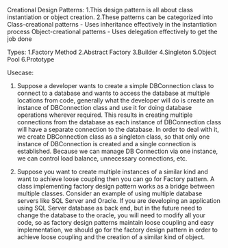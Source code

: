 Creational Design Patterns:
1.This design pattern is all about class instantiation or object creation.
2.These patterns can be categorized into 
	Class-creational patterns - Uses inheritance effectively in the instantiation process
	Object-creational patterns - Uses delegation effectively to get the job done

Types:
1.Factory Method
2.Abstract Factory
3.Builder
4.Singleton
5.Object Pool
6.Prototype

Usecase:
1. Suppose a developer wants to create a simple DBConnection class to connect to a database and wants to access the database at multiple locations from code, generally what the developer will do is create an instance of DBConnection class and use it for doing database operations wherever required. This results in creating multiple connections from the database as each instance of DBConnection class will have a separate connection to the database. In order to deal with it, we create DBConnection class as a singleton class, so that only one instance of DBConnection is created and a single connection is established. Because we can manage DB Connection via one instance, we can control load balance, unnecessary connections, etc. 

2. Suppose you want to create multiple instances of a similar kind and want to achieve loose coupling then you can go for Factory pattern. A class implementing factory design pattern works as a bridge between multiple classes. Consider an example of using multiple database servers like SQL Server and Oracle. If you are developing an application using SQL Server database as back end, but in the future need to change the database to the oracle, you will need to modify all your code, so as factory design patterns maintain loose coupling and easy implementation, we should go for the factory design pattern in order to achieve loose coupling and the creation of a similar kind of object.